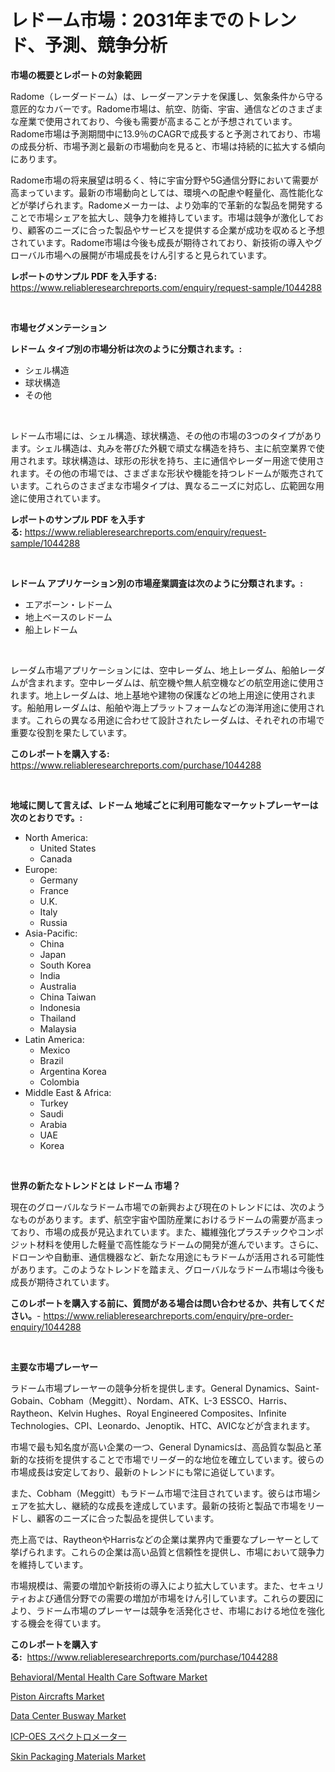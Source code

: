 <p><h1>レドーム市場：2031年までのトレンド、予測、競争分析</h1></p><p><strong>市場の概要とレポートの対象範囲</strong></p>
<p><p>Radome（レーダードーム）は、レーダーアンテナを保護し、気象条件から守る意匠的なカバーです。Radome市場は、航空、防衛、宇宙、通信などのさまざまな産業で使用されており、今後も需要が高まることが予想されています。Radome市場は予測期間中に13.9％のCAGRで成長すると予測されており、市場の成長分析、市場予測と最新の市場動向を見ると、市場は持続的に拡大する傾向にあります。</p><p>Radome市場の将来展望は明るく、特に宇宙分野や5G通信分野において需要が高まっています。最新の市場動向としては、環境への配慮や軽量化、高性能化などが挙げられます。Radomeメーカーは、より効率的で革新的な製品を開発することで市場シェアを拡大し、競争力を維持しています。市場は競争が激化しており、顧客のニーズに合った製品やサービスを提供する企業が成功を収めると予想されています。Radome市場は今後も成長が期待されており、新技術の導入やグローバル市場への展開が市場成長をけん引すると見られています。</p></p>
<p><strong>レポートのサンプル PDF を入手する:</strong> <a href="https://www.reliableresearchreports.com/enquiry/request-sample/1044288">https://www.reliableresearchreports.com/enquiry/request-sample/1044288</a></p>
<p>&nbsp;</p>
<p><strong>市場セグメンテーション</strong></p>
<p><strong>レドーム タイプ別の市場分析は次のように分類されます。:</strong></p>
<p><ul><li>シェル構造</li><li>球状構造</li><li>その他</li></ul></p>
<p>&nbsp;</p>
<p><p>レドーム市場には、シェル構造、球状構造、その他の市場の3つのタイプがあります。シェル構造は、丸みを帯びた外観で頑丈な構造を持ち、主に航空業界で使用されます。球状構造は、球形の形状を持ち、主に通信やレーダー用途で使用されます。その他の市場では、さまざまな形状や機能を持つレドームが販売されています。これらのさまざまな市場タイプは、異なるニーズに対応し、広範囲な用途に使用されています。</p></p>
<p><strong>レポートのサンプル PDF を入手する:</strong>&nbsp;<a href="https://www.reliableresearchreports.com/enquiry/request-sample/1044288">https://www.reliableresearchreports.com/enquiry/request-sample/1044288</a></p>
<p>&nbsp;</p>
<p><strong> レドーム アプリケーション別の市場産業調査は次のように分類されます。:</strong></p>
<p><ul><li>エアボーン・レドーム</li><li>地上ベースのレドーム</li><li>船上レドーム</li></ul></p>
<p>&nbsp;</p>
<p><p>レーダム市場アプリケーションには、空中レーダム、地上レーダム、船舶レーダムが含まれます。空中レーダムは、航空機や無人航空機などの航空用途に使用されます。地上レーダムは、地上基地や建物の保護などの地上用途に使用されます。船舶用レーダムは、船舶や海上プラットフォームなどの海洋用途に使用されます。これらの異なる用途に合わせて設計されたレーダムは、それぞれの市場で重要な役割を果たしています。</p></p>
<p><strong>このレポートを購入する:</strong>&nbsp; <a href="https://www.reliableresearchreports.com/purchase/1044288">https://www.reliableresearchreports.com/purchase/1044288</a></p>
<p>&nbsp;</p>
<p><strong>地域に関して言えば、レドーム 地域ごとに利用可能なマーケットプレーヤーは次のとおりです。:</strong></p>
<p><ul>
    <li>
        North America:
        <ul>
            <li>United States</li>
            <li>Canada</li>
        </ul>
    </li>
    <li>
        Europe:
        <ul>
            <li>Germany</li>
            <li>France</li>
            <li>U.K.</li>
            <li>Italy</li>
            <li>Russia</li>
        </ul>
    </li>
    <li>
        Asia-Pacific:
        <ul>
            <li>China</li>
            <li>Japan</li>
            <li>South Korea</li>
            <li>India</li>
            <li>Australia</li>
            <li>China Taiwan</li>
            <li>Indonesia</li>
            <li>Thailand</li>
            <li>Malaysia</li>
        </ul>
    </li>
    <li>
        Latin America:
        <ul>
            <li>Mexico</li>
            <li>Brazil</li>
            <li>Argentina Korea</li>
            <li>Colombia</li>
        </ul>
    </li>
    <li>
        Middle East & Africa:
        <ul>
            <li>Turkey</li>
            <li>Saudi</li>
            <li>Arabia</li>
            <li>UAE</li>
            <li>Korea</li>
        </ul>
    </li>
    </ul></p>
<p>&nbsp;</p>
<p><strong>世界の新たなトレンドとは レドーム 市場？</strong></p>
<p><p>現在のグローバルなラドーム市場での新興および現在のトレンドには、次のようなものがあります。まず、航空宇宙や国防産業におけるラドームの需要が高まっており、市場の成長が見込まれています。また、繊維強化プラスチックやコンポジット材料を使用した軽量で高性能なラドームの開発が進んでいます。さらに、ドローンや自動車、通信機器など、新たな用途にもラドームが活用される可能性があります。このようなトレンドを踏まえ、グローバルなラドーム市場は今後も成長が期待されています。</p></p>
<p><strong>このレポートを購入する前に、質問がある場合は問い合わせるか、共有してください。</strong>- <a href="https://www.reliableresearchreports.com/enquiry/pre-order-enquiry/1044288">https://www.reliableresearchreports.com/enquiry/pre-order-enquiry/1044288</a></p>
<p>&nbsp;</p>
<p><strong>主要な市場プレーヤー</strong></p>
<p><p>ラドーム市場プレーヤーの競争分析を提供します。General Dynamics、Saint-Gobain、Cobham（Meggitt）、Nordam、ATK、L-3 ESSCO、Harris、Raytheon、Kelvin Hughes、Royal Engineered Composites、Infinite Technologies、CPI、Leonardo、Jenoptik、HTC、AVICなどが含まれます。</p><p>市場で最も知名度が高い企業の一つ、General Dynamicsは、高品質な製品と革新的な技術を提供することで市場でリーダー的な地位を確立しています。彼らの市場成長は安定しており、最新のトレンドにも常に追従しています。</p><p>また、Cobham（Meggitt）もラドーム市場で注目されています。彼らは市場シェアを拡大し、継続的な成長を達成しています。最新の技術と製品で市場をリードし、顧客のニーズに合った製品を提供しています。</p><p>売上高では、RaytheonやHarrisなどの企業は業界内で重要なプレーヤーとして挙げられます。これらの企業は高い品質と信頼性を提供し、市場において競争力を維持しています。</p><p>市場規模は、需要の増加や新技術の導入により拡大しています。また、セキュリティおよび通信分野での需要の増加が市場をけん引しています。これらの要因により、ラドーム市場のプレーヤーは競争を活発化させ、市場における地位を強化する機会を得ています。</p></p>
<p><strong>このレポートを購入する:</strong>&nbsp;&nbsp;<a href="https://www.reliableresearchreports.com/purchase/1044288">https://www.reliableresearchreports.com/purchase/1044288</a></p>
<p><p><a href="https://issuu.com/reportprime-2/docs/behavioralmental-health-care-software-market-size-">Behavioral/Mental Health Care Software Market</a></p><p><a href="https://view.publitas.com/reportprime-1/piston-aircrafts-market-offers-provide-insightful-data-for-the-time-period-from-2023-to-2030-and-also-provide-analysis-based-on-application-type-and-region/">Piston Aircrafts Market</a></p><p><a href="https://view.publitas.com/reportprime-1/data-center-busway-market-size-global-industry-overview-market-segmentation-and-forecast-2024-to-2031/">Data Center Busway Market</a></p><p><a href="https://github.com/mohamedbakry57/Market-Research-Report-List-2/blob/main/8990920189659.md">ICP-OES スペクトロメーター</a></p><p><a href="https://github.com/JameTravis/Market-Research-Report-List-4/blob/main/skin-packaging-materials-market.md">Skin Packaging Materials Market</a></p></p>